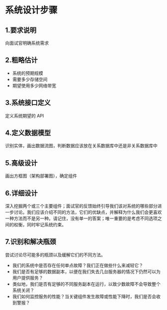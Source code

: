 # 系统设计步骤

## 1.要求说明

向面试官明确系统需求

## 2.粗略估计

- 系统的预期规模
- 需要多少存储空间
- 期望使用多少网络带宽

## 3.系统接口定义

定义系统期望的 API

## 4.定义数据模型

识别实体，画出数据流图，判断数据应该放在关系数据库中还是非关系数据库中

## 5.高级设计

画出方框图（架构部署图），确定组件

## 6.详细设计

深入挖掘两个或三个主要组件；面试官的反馈始终引导我们该对系统的哪些部分进一步讨论。我们应该介绍不同的方法，它们的优缺点，并解释为什么我们会更喜欢一种方法而不是另一种。请记住，没有单一的答案；唯一重要的是考虑不同选项之间的权衡，同时牢记系统约束。

## 7.识别和解决瓶颈

尝试讨论尽可能多的瓶颈以及缓解它们的不同方法。

- 我们的系统中是否存在任何单点故障？我们正在做些什么来减轻它？
- 我们是否有足够的数据副本，以便在我们失去几台服务器的情况下仍然可以为用户提供服务？
- 类似地，我们是否有足够的不同服务副本在运行，以致少数故障不会导致整个系统关闭？
- 我们如何监控服务的性能？当关键组件发生故障或性能下降时，我们是否会收到警报？